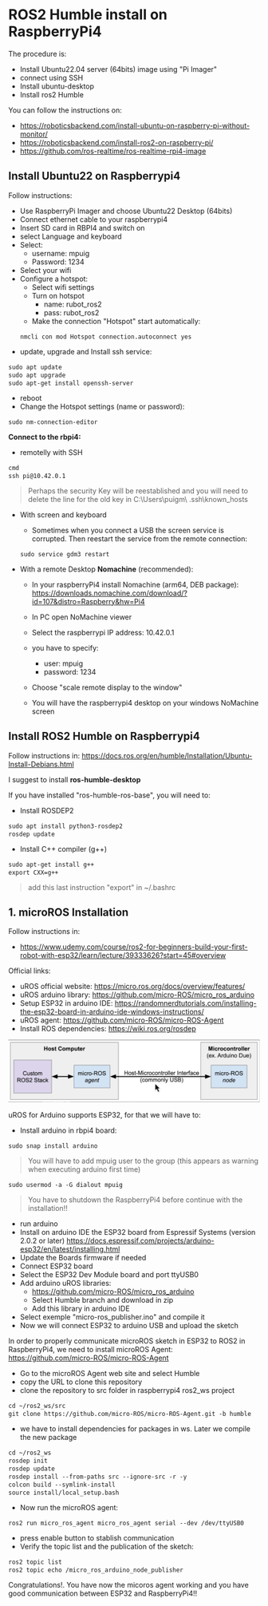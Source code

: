 # **ROS2 Humble install on RaspberryPi4**

The procedure is:
- Install Ubuntu22.04 server (64bits) image using "Pi Imager"
- connect using SSH
- Install ubuntu-desktop
- Install ros2 Humble

You can follow the instructions on:
- https://roboticsbackend.com/install-ubuntu-on-raspberry-pi-without-monitor/
- https://roboticsbackend.com/install-ros2-on-raspberry-pi/
- https://github.com/ros-realtime/ros-realtime-rpi4-image

## **Install Ubuntu22 on Raspberrypi4**

Follow instructions:
- Use RaspberryPi Imager and choose Ubuntu22 Desktop (64bits)
- Connect ethernet cable to your raspberrypi4
- Insert SD card in RBPI4 and switch on
- select Language and keyboard 
- Select:
    - username: mpuig
    - Password: 1234
- Select your wifi
- Configure a hotspot:
    - Select wifi settings
    - Turn on hotspot
        - name: rubot_ros2
        - pass: rubot_ros2
    - Make the connection "Hotspot" start automatically:
    ```shell
    nmcli con mod Hotspot connection.autoconnect yes
    ```
- update, upgrade and Install ssh service:
```shell
sudo apt update
sudo apt upgrade
sudo apt-get install openssh-server
```
- reboot
- Change the Hotspot settings (name or password):
```shell
sudo nm-connection-editor
```

**Connect to the rbpi4:**
- remotelly with SSH
```shell
cmd
ssh pi@10.42.0.1
```
> Perhaps the security Key will be reestablished and you will need to delete the line for the old key in C:\Users\puigm\ .ssh\known_hosts
- With screen and keyboard

    - Sometimes when you connect a USB the screen service is corrupted. Then reestart the service from the remote connection:
    ```shell
    sudo service gdm3 restart
    ```
- With a remote Desktop **Nomachine** (recommended):
    - In your raspberryPi4 install Nomachine (arm64, DEB package): https://downloads.nomachine.com/download/?id=107&distro=Raspberry&hw=Pi4

    - In PC open NoMachine viewer
    - Select the raspberrypi IP address: 10.42.0.1
    - you have to specify:
        - user: mpuig
        - password: 1234
    - Choose "scale remote display to the window"
    - You will have the raspberrypi4 desktop on your windows NoMachine screen

## **Install ROS2 Humble on Raspberrypi4**

Follow instructions in: https://docs.ros.org/en/humble/Installation/Ubuntu-Install-Debians.html

I suggest to install **ros-humble-desktop**

If you have installed "ros-humble-ros-base", you will need to:
- Install ROSDEP2
```shell
sudo apt install python3-rosdep2
rosdep update
```
- Install C++ compiler (g++)
```shell
sudo apt-get install g++
export CXX=g++
```
> add this last instruction "export" in ~/.bashrc

## 1. **microROS Installation**

Follow instructions in:
- https://www.udemy.com/course/ros2-for-beginners-build-your-first-robot-with-esp32/learn/lecture/39333626?start=45#overview

Official links:
- uROS official website: https://micro.ros.org/docs/overview/features/
- uROS arduino library: https://github.com/micro-ROS/micro_ros_arduino
- Setup ESP32 in arduino IDE: https://randomnerdtutorials.com/installing-the-esp32-board-in-arduino-ide-windows-instructions/
- uROS agent: https://github.com/micro-ROS/micro-ROS-Agent
- Install ROS dependencies: https://wiki.ros.org/rosdep


![](./Images/01_ROS2_install/4_uROS_connection.png)

uROS for Arduino supports ESP32, for that we will have to:
- Install arduino in rbpi4 board:
```shell
sudo snap install arduino
```
> You will have to add mpuig user to the group (this appears as warning when executing arduino first time)
```shell
sudo usermod -a -G dialout mpuig
```
> You have to shutdown the RaspberryPi4 before continue with the installation!!
- run arduino
- Install on arduino IDE the ESP32 board from Espressif Systems (version 2.0.2 or later)
https://docs.espressif.com/projects/arduino-esp32/en/latest/installing.html
- Update the Boards firmware if needed
- Connect ESP32 board
- Select the ESP32 Dev Module board and port ttyUSB0
- Add arduino uROS libraries: 
    - https://github.com/micro-ROS/micro_ros_arduino
    - Select Humble branch and download in zip
    - Add this library in arduino IDE
- Select exemple "micro-ros_publisher.ino" and compile it
- Now we will connect ESP32 to arduino USB and upload the sketch

In order to properly communicate microROS sketch in ESP32 to ROS2 in RaspberryPi4, we need to install microROS Agent: https://github.com/micro-ROS/micro-ROS-Agent
- Go to the microROS Agent web site and select Humble
- copy the URL to clone this repository
- clone the repository to src folder in raspberrypi4 ros2_ws project
```shell
cd ~/ros2_ws/src
git clone https://github.com/micro-ROS/micro-ROS-Agent.git -b humble
```

- we have to install dependencies for packages in ws. Later we compile the new package
```shell
cd ~/ros2_ws
rosdep init
rosdep update
rosdep install --from-paths src --ignore-src -r -y
colcon build --symlink-install
source install/local_setup.bash
```

- Now run the microROS agent:
```shell
ros2 run micro_ros_agent micro_ros_agent serial --dev /dev/ttyUSB0
```
- press enable button to stablish communication
- Verify the topic list and the publication of the sketch:
```shell
ros2 topic list
ros2 topic echo /micro_ros_arduino_node_publisher
```
Congratulations!. You have now the micoros agent working and you have good communication between ESP32 and RaspberryPi4!!

